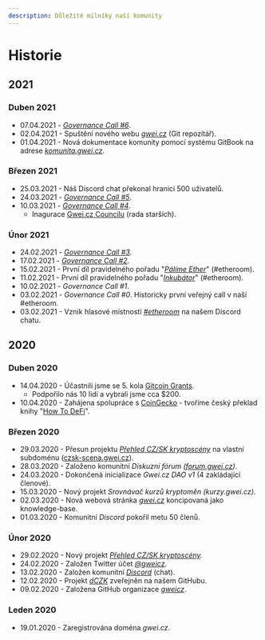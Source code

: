 ```yaml
---
description: Důležité milníky naší komunity
---
```


# Historie

## 2021

### Duben 2021

* 07.04.2021 - [_Governance Call \#6_](https://forum.gwei.cz/t/7-4-18-00-governance-call-6/326).
* 02.04.2021 - Spuštění nového webu [_gwei.cz_](https://gwei.cz) \(Git repozitář\).
* 01.04.2021 - Nová dokumentace komunity pomocí systému GitBook na adrese [_komunita.gwei.cz_](https://komunita.gwei.cz).

### Březen 2021

* 25.03.2021 - Náš Discord chat překonal hranici 500 uživatelů.
* 24.03.2021 - [_Governance Call \#5_](https://forum.gwei.cz/t/governance-call-5/320).
* 10.03.2021 - [_Governance Call \#4_](https://forum.gwei.cz/t/governance-call-4/261).
  * Inagurace [Gwei.cz Councilu](council.md) \(rada starších\).

### Únor 2021

* 24.02.2021 - [_Governance Call \#3_](https://forum.gwei.cz/t/governance-call-3/253).
* 17.02.2021 - [_Governance Call \#2_](https://forum.gwei.cz/t/governance-call-2/213).
* 15.02.2021 - První díl pravidelného pořadu "[_Pálíme Ether_](https://forum.gwei.cz/t/serie-palime-ether/235)" \(\#etheroom\).
* 11.02.2021 - První díl pravidelného pořadu "[_Inkubátor_](https://forum.gwei.cz/t/serie-inkubator-kazdy-druhy-ctvrtek-18-00/215)" \(\#etheroom\).
* 10.02.2021 - _Governance Call \#1_.
* 03.02.2021 - _Governance Call \#0_. Historicky první veřejný call v naší \#etheroom.
* 03.02.2021 - Vznik hlasové místnosti [_\#etheroom_](https://forum.gwei.cz/t/etheroom-nas-audio-chat-kanal-na-discordu/220) na našem Discord chatu.

## 2020

### Duben 2020

* 14.04.2020 - Účastnili jsme se 5. kola [Gitcoin Grants](https://gitcoin.co/grants/590/gweicz-czsk-defiethereum-community).
  * Podpořilo nás 10 lidí a vybrali jsme cca $200.
* 10.04.2020 - Zahájena spolupráce s [CoinGecko](https://www.coingecko.com/en) - tvoříme český překlad knihy "[How To DeFi](https://landing.coingecko.com/how-to-defi/)".

### Březen 2020

* 29.03.2020 - Přesun projektu [_Přehled CZ/SK kryptoscény_](projekty/czsk-kryptoscena.md) na vlastní subdoménu \([czsk-scena.gwei.cz](https://czsk-scena.gwei.cz)\).
* 28.03.2020 - Založeno komunitní _Diskuzní fórum \(_[_forum.gwei.cz_](https://forum.gwei.cz)_\)_.
* 24.03.2020 - Dokončená inicializace _Gwei.cz DAO v1_ \(4 zakládající členové\).
* 15.03.2020 - Nový projekt _Srovnávač kurzů kryptoměn \(kurzy.gwei.cz\)_.
* 02.03.2020 - Nová webová stránka [_gwei.cz_](https://gwei.cz) koncipovaná jako knowledge-base.
* 01.03.2020 - Komunitní _Discord_ pokořil metu 50 členů.

### Únor 2020

* 29.02.2020 - Nový projekt [_Přehled CZ/SK kryptoscény_](projekty/czsk-kryptoscena.md)_._
* 24.02.2020 - Založen Twitter účet [_@gweicz_](https://twitter.com/gweicz).
* 13.02.2020 - Založen komunitní [_Discord_](https://chat.gwei.cz) \(chat\).
* 12.02.2020 - Projekt [_dCZK_](https://github.com/gweicz/dczk) zveřejněn na našem GitHubu.
* 09.02.2020 - Založena GitHub organizace [_gweicz_](https://github.com/gweicz/).

### Leden 2020

* 19.01.2020 - Zaregistrována doména _gwei.cz_.

